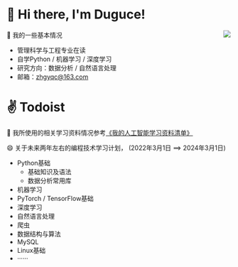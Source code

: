 # 👋 Hi there, I'm Duguce!

🤔 我的一些基本情况
<img align="right" src="https://github-readme-stats.vercel.app/api?username=Duguce&show_icons=true&icon_color=CE1D2D&text_color=718096&bg_color=ffffff&hide_title=true" />

- 管理科学与工程专业在读
- 自学Python / 机器学习 / 深度学习
- 研究方向：数据分析 / 自然语言处理
- 邮箱：zhgyqc@163.com

# :v: Todoist

🌱 我所使用的相关学习资料情况参考[《我的人工智能学习资料清单》](https://github.com/Duguce/Duguce/blob/main/myList.md)

😄 关于未来两年左右的编程技术学习计划， (2022年3月1日 ==> 2024年3月1日)

- Python基础
  - 基础知识及语法
  - 数据分析常用库
- 机器学习
- PyTorch / TensorFlow基础
- 深度学习
- 自然语言处理
- 爬虫
- 数据结构与算法
- MySQL
- Linux基础
- ······

<!--

- 🔭 I’m currently working on ...

- 🌱 I’m currently learning ...

- 👯 I’m looking to collaborate on ...

- 🤔 I’m looking for help with ...

- 💬 Ask me about ...

- 📫 How to reach me: ...

- 😄 Pronouns: ...

- ⚡ Fun fact: ...

- :white_check_mark:

- :black_square_button:

  -->
